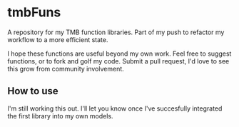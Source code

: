 # tmbFuns

A repository for my TMB function libraries. Part of my push to refactor my workflow to a more efficient state.

I hope these functions are useful beyond my own work. Feel free to suggest functions, or to fork and golf my code. Submit a pull request, I'd love to see this grow from community involvement.

## How to use

I'm still working this out. I'll let you know once I've succesfully integrated the first library into my own models.